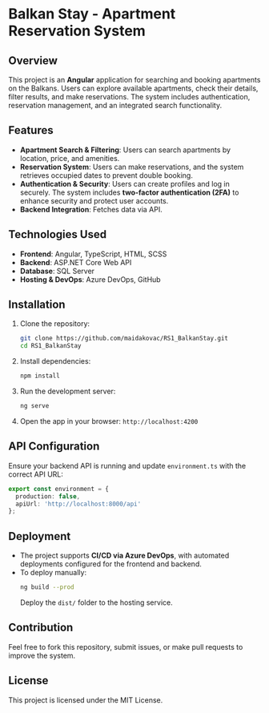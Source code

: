 # Balkan Stay - Apartment Reservation System

## Overview
This project is an **Angular** application for searching and booking apartments on the Balkans. Users can explore available apartments, check their details, filter results, and make reservations. The system includes authentication, reservation management, and an integrated search functionality.

## Features
- **Apartment Search & Filtering**: Users can search apartments by location, price, and amenities.
- **Reservation System**: Users can make reservations, and the system retrieves occupied dates to prevent double booking.
- **Authentication & Security**: Users can create profiles and log in securely. The system includes **two-factor authentication (2FA)** to enhance security and protect user accounts.
- **Backend Integration**: Fetches data via API.

## Technologies Used
- **Frontend**: Angular, TypeScript, HTML, SCSS
- **Backend**: ASP.NET Core Web API
- **Database**: SQL Server
- **Hosting & DevOps**: Azure DevOps, GitHub

## Installation
1. Clone the repository:
   ```bash
   git clone https://github.com/maidakovac/RS1_BalkanStay.git
   cd RS1_BalkanStay
   ```
2. Install dependencies:
   ```bash
   npm install
   ```
3. Run the development server:
   ```bash
   ng serve
   ```
4. Open the app in your browser: `http://localhost:4200`

## API Configuration
Ensure your backend API is running and update `environment.ts` with the correct API URL:
```typescript
export const environment = {
  production: false,
  apiUrl: 'http://localhost:8000/api'
};
```

## Deployment
- The project supports **CI/CD via Azure DevOps**, with automated deployments configured for the frontend and backend.
- To deploy manually:
  ```bash
  ng build --prod
  ```
  Deploy the `dist/` folder to the hosting service.

## Contribution
Feel free to fork this repository, submit issues, or make pull requests to improve the system.

## License
This project is licensed under the MIT License.
